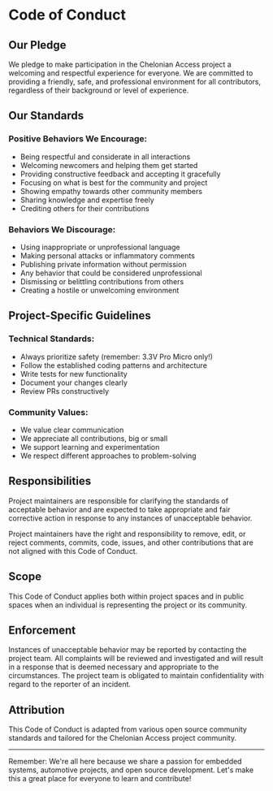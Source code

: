 # Code of Conduct

## Our Pledge

We pledge to make participation in the Chelonian Access project a welcoming and respectful experience for everyone. We are committed to providing a friendly, safe, and professional environment for all contributors, regardless of their background or level of experience.

## Our Standards

### Positive Behaviors We Encourage:

* Being respectful and considerate in all interactions
* Welcoming newcomers and helping them get started
* Providing constructive feedback and accepting it gracefully
* Focusing on what is best for the community and project
* Showing empathy towards other community members
* Sharing knowledge and expertise freely
* Crediting others for their contributions

### Behaviors We Discourage:

* Using inappropriate or unprofessional language
* Making personal attacks or inflammatory comments
* Publishing private information without permission
* Any behavior that could be considered unprofessional
* Dismissing or belittling contributions from others
* Creating a hostile or unwelcoming environment

## Project-Specific Guidelines

### Technical Standards:
* Always prioritize safety (remember: 3.3V Pro Micro only!)
* Follow the established coding patterns and architecture
* Write tests for new functionality
* Document your changes clearly
* Review PRs constructively

### Community Values:
* We value clear communication
* We appreciate all contributions, big or small
* We support learning and experimentation
* We respect different approaches to problem-solving

## Responsibilities

Project maintainers are responsible for clarifying the standards of acceptable behavior and are expected to take appropriate and fair corrective action in response to any instances of unacceptable behavior.

Project maintainers have the right and responsibility to remove, edit, or reject comments, commits, code, issues, and other contributions that are not aligned with this Code of Conduct.

## Scope

This Code of Conduct applies both within project spaces and in public spaces when an individual is representing the project or its community.

## Enforcement

Instances of unacceptable behavior may be reported by contacting the project team. All complaints will be reviewed and investigated and will result in a response that is deemed necessary and appropriate to the circumstances. The project team is obligated to maintain confidentiality with regard to the reporter of an incident.

## Attribution

This Code of Conduct is adapted from various open source community standards and tailored for the Chelonian Access project community.

---

Remember: We're all here because we share a passion for embedded systems, automotive projects, and open source development. Let's make this a great place for everyone to learn and contribute!